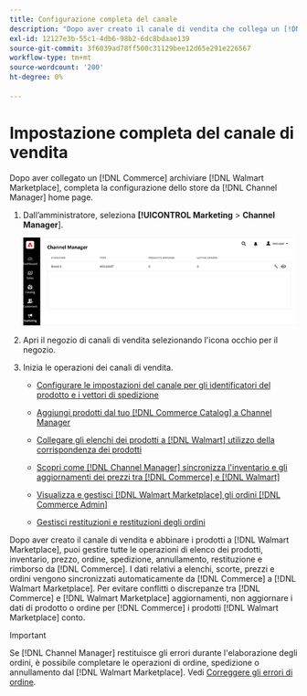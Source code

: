 ```yaml
---
title: Configurazione completa del canale
description: "Dopo aver creato il canale di vendita che collega un [!DNL Commerce] Vista store su [!DNL Walmart Marketplace], apri il canale e completa la configurazione del canale. Quindi, avvia il processo per aggiungere prodotti, gestire elenchi, scorte, prezzi e ordini da [!DNL Channel Manager]."
exl-id: 12127e3b-55c1-4db6-98b2-6dc8bdaae139
source-git-commit: 3f6039ad78ff500c31129bee12d65e291e226567
workflow-type: tm+mt
source-wordcount: '200'
ht-degree: 0%

---
```


# Impostazione completa del canale di vendita

Dopo aver collegato un [!DNL Commerce] archiviare [!DNL Walmart Marketplace], completa la configurazione dello store da [!DNL Channel Manager] home page.

1. Dall’amministratore, seleziona **[!UICONTROL Marketing** > **Channel Manager**].

   ![Gestisci archivi di Channel Manager](assets/channel-manager-setup-first-store.png)

1. Apri il negozio di canali di vendita selezionando l&#39;icona occhio per il negozio.

1. Inizia le operazioni dei canali di vendita.

   - [Configurare le impostazioni del canale per gli identificatori del prodotto e i vettori di spedizione](settings-overview.md)

   - [Aggiungi prodotti dal tuo [!DNL Commerce Catalog] a Channel Manager](add-products-to-channel-store.md)

   - [Collegare gli elenchi dei prodotti a [!DNL Walmart] utilizzo della corrispondenza dei prodotti](connect-listings-to-marketplace.md)

   - [Scopri come [!DNL Channel Manager] sincronizza l&#39;inventario e gli aggiornamenti dei prezzi tra [!DNL Commerce] e [!DNL Walmart]](inventory-and-price-updates.md)

   - [Visualizza e gestisci [!DNL Walmart Marketplace] gli ordini [!DNL Commerce Admin]](manage-orders.md)

   - [Gestisci restituzioni e restituzioni degli ordini](return-refund-orders.md)

Dopo aver creato il canale di vendita e abbinare i prodotti a [!DNL Walmart Marketplace], puoi gestire tutte le operazioni di elenco dei prodotti, inventario, prezzo, ordine, spedizione, annullamento, restituzione e rimborso da [!DNL Commerce]. I dati relativi a elenchi, scorte, prezzi e ordini vengono sincronizzati automaticamente da [!DNL Commerce] a [!DNL Walmart Marketplace]. Per evitare conflitti o discrepanze tra [!DNL Commerce] e [!DNL Walmart Marketplace] aggiornamenti, non aggiornare i dati di prodotto o ordine per [!DNL Commerce] i prodotti [!DNL Walmart Marketplace] conto.

>[!IMPORTANT]
>
>Se [!DNL Channel Manager] restituisce gli errori durante l&#39;elaborazione degli ordini, è possibile completare le operazioni di ordine, spedizione o annullamento dal [!DNL Walmart Marketplace]. Vedi [Correggere gli errori di ordine](process-orders.md#fix-order-errors).
